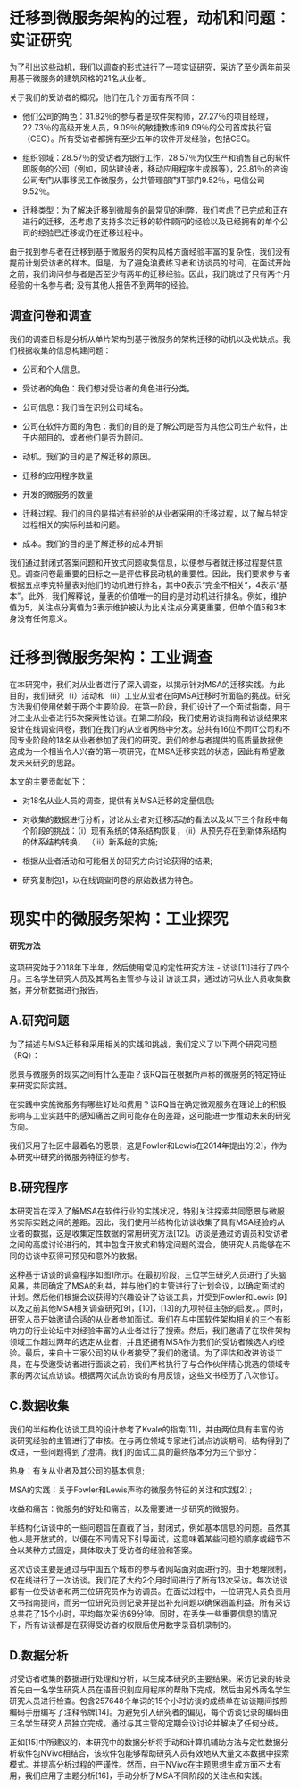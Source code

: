 # 迁移到微服务架构的过程，动机和问题：实证研究

为了引出这些动机，我们以调查的形式进行了一项实证研究，采访了至少两年前采用基于微服务的建筑风格的21名从业者。

关于我们的受访者的概况，他们在几个方面有所不同：

- 他们公司的角色：31.82％的参与者是软件架构师，27.27％的项目经理，22.73％的高级开发人员，9.09％的敏捷教练和9.09％的公司首席执行官（CEO）。所有受访者都拥有至少五年的软件开发经验，包括CEO。

- 组织领域：28.57％的受访者为银行工作，28.57％为仅生产和销售自己的软件即服务的公司（例如，网站建设者，移动应用程序生成器等），23.81％的咨询公司专门从事移民工作微服务，公共管理部门IT部门9.52％，电信公司9.52％。

- 迁移类型：为了解决迁移到微服务的最常见的利弊，我们考虑了已完成和正在进行的迁移，还考虑了支持多次迁移的软件顾问的经验以及已经拥有的单个公司的经验已迁移或仍在迁移过程中。

由于找到参与者在迁移到基于微服务的架构风格方面经验丰富的复杂性，我们没有提前计划受访者的样本。但是，为了避免浪费练习者和访谈员的时间，在面试开始之前，我们询问参与者是否至少有两年的迁移经验。因此，我们跳过了只有两个月经验的十名参与者; 没有其他人报告不到两年的经验。




## 调查问卷和调查
我们的调查目标是分析从单片架构到基于微服务的架构迁移的动机以及优缺点。我们根据收集的信息构建问题：

- 公司和个人信息。

- 受访者的角色：我们想对受访者的角色进行分类。

- 公司信息：我们旨在识别公司域名。

- 公司在软件方面的角色：我们的目的是了解公司是否为其他公司生产软件，出于内部目的，或者他们是否为顾问。

- 动机。我们的目的是了解迁移的原因。

- 迁移的应用程序数量

- 开发的微服务的数量

- 迁移过程。我们的目的是描述有经验的从业者采用的迁移过程，以了解与特定过程相关的实际利益和问题。

- 成本。我们的目的是了解迁移的成本开销

我们通过封闭式答案问题和开放式问题收集信息，以便参与者就迁移过程提供意见。调查问卷最重要的目标之一是评估移民动机的重要性。因此，我们要求参与者根据五点李克特量表对他们的动机进行排名，其中0表示“完全不相关”，4表示“基本”。此外，我们解释说，量表的价值唯一的目的是对动机进行排名。例如，维护值为5，关注点分离值为3表示维护被认为比关注点分离更重要，但单个值5和3本身没有任何意义。




# 迁移到微服务架构：工业调查

在本研究中，我们对从业者进行了深入调查，以揭示针对MSA的迁移实践。为此目的，我们研究（i）活动和（ii）工业从业者在向MSA迁移时所面临的挑战。研究方法我们使用依赖于两个主要阶段。在第一阶段，我们设计了一个面试指南，用于对工业从业者进行5次探索性访谈。在第二阶段，我们使用访谈指南和访谈结果来设计在线调查问卷，我们在我们的从业者网络中分发。总共有16位不同IT公司和不同专业阶段的18名从业者参加了我们的研究。我们的参与者提供的高质量数据使这成为一个相当令人兴奋的第一项研究，在MSA迁移实践的状态，因此有希望激发未来研究的思路。

本文的主要贡献如下：

- 对18名从业人员的调查，提供有关MSA迁移的定量信息;

- 对收集的数据进行分析，讨论从业者对迁移活动的看法以及以下三个阶段中每个阶段的挑战：（i）现有系统的体系结构恢​​复，（ii）从预先存在到新体系结构的体系结构转换， （iii）新系统的实施;

- 根据从业者活动和可能相关的研究方向讨论获得的结果;

- 研究复制包1，以在线调查问卷的原始数据为特色。



# 现实中的微服务架构：工业探究

#### 研究方法
这项研究始于2018年下半年，然后使用常见的定性研究方法 - 访谈[11]进行了四个月。三名学生研究人员及其两名主管参与设计访谈工具，通过访问从业人员收集数据，并分析数据进行报告。

## A.研究问题
为了描述与MSA迁移和采用相关的实践和挑战，我们定义了以下两个研究问题（RQ）：

愿景与微服务的现实之间有什么差距？该RQ旨在根据所声称的微服务的特定特征来研究实际实践。

在实践中实施微服务有哪些好处和费用？该RQ旨在确定微观服务在理论上的积极影响与工业实践中的感知痛苦之间可能存在的差距，这可能进一步推动未来的研究方向。

我们采用了社区中最着名的愿景，这是Fowler和Lewis在2014年提出的[2]，作为本研究中研究的微服务特征的参考。

## B.研究程序
本研究旨在深入了解MSA在软件行业的实践状况，特别关注探索共同愿景与微服务实际实践之间的差距。因此，我们使用半结构化访谈收集了具有MSA经验的从业者的数据，这是收集定性数据的常用研究方法[12]。访谈是通过访调员和受访者之间的高度讨论进行的，其中包含开放式和特定问题的混合，使研究人员能够在不同的访谈中获得可预见和意外的数据。

这种基于访谈的调查程序如图1所示。在最初阶段，三位学生研究人员进行了头脑风暴，共同确定了MSA的利益，并与他们的主管进行了计划会议，以确定面试的计划。然后他们根据会议获得的兴趣设计了访谈工具，并受到Fowler和Lewis [9]以及之前其他MSA相关调查研究[9]，[10]，[13]的九项特征主张的启发。。同时，研究人员开始邀请合适的从业者参加面试。我们在与中国软件架构相关的三个有影响力的行业论坛中对经验丰富的从业者进行了搜索。然后，我们邀请了在软件架构领域工作超过两年的选定从业者，并且还拥有MSA作为我们的受访者候选人的经验。最后，来自十三家公司的从业者接受了我们的邀请。为了评估和改进访谈工具，在与受邀受访者进行面谈之前，我们严格执行了与合作伙伴精心挑选的领域专家的两次试点访谈。根据两次试点访谈的有用反馈，这些文书经历了八次修订。

## C.数据收集
我们的半结构化访谈工具的设计参考了Kvale的指南[11]，并由两位具有丰富的访谈研究经验的主管进行了审核。在与两位领域专家进行试点访谈期间，结构得到了改进，一些问题得到了澄清。我们的面试工具的最终版本分为三个部分：

热身：有关从业者及其公司的基本信息;

MSA的实践：关于Fowler和Lewis声称的微服务特征的关注和实践[2] ;

收益和痛苦：微服务的好处和痛苦，以及需要进一步研究的微服务。

半结构化访谈中的一些问题旨在直截了当，封闭式，例如基本信息的问题。虽然其他人是开放式的，以便在不同情况下引导面试，这意味着某些问题的顺序或细节不会以某种方式固定，具体取决于受访者的经验和答案。

这次访谈主要是通过与中国五个城市的参与者网站面对面进行的。由于地理限制，仅在线进行了一次访谈。我们花了大约2个月时间进行了所有13次采访。每次访谈都有一位受访者和两三位研究员作为访调员。在面试过程中，一位研究人员负责用文书指南提问，而另一位研究员则记录并提出补充问题以确保涵盖利益。所有采访总共花了15个小时，平均每次采访69分钟。同时，在丢失一些重要信息的情况下，所有访谈都是在获得受访者的权限后使用数字录音机录制的。

## D.数据分析
对受访者收集的数据进行处理和分析，以生成本研究的主要结果。采访记录的转录首先由一名学生研究人员在语音识别应用程序的帮助下完成，然后由另外两名学生研究人员进行检查。包含257648个单词的15个小时访谈的成绩单在访谈期间按照编码手册编写了注释令牌[14]。为避免引入研究者的偏见，每个访谈记录的编码由三名学生研究人员独立完成。通过与其主管的定期会议讨论并解决了任何分歧。

正如[15]中所建议的，本研究中的数据分析将手动和计算机辅助方法与定性数据分析软件包NVivo相结合，该软件包能够帮助研究人员有效地从大量文本数据中探索模式。并提高分析过程的严谨性。然而，由于NVivo在主题思想生成方面不太有用，我们应用了主题分析[16]，手动分析了MSA不同阶段的关注点和实践。
